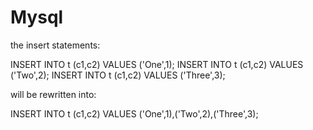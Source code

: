 # Mysql

the insert statements:

INSERT INTO t (c1,c2) VALUES ('One',1);
INSERT INTO t (c1,c2) VALUES ('Two',2);
INSERT INTO t (c1,c2) VALUES ('Three',3);

will be rewritten into:

INSERT INTO t (c1,c2) VALUES ('One',1),('Two',2),('Three',3);
